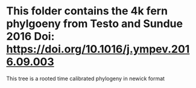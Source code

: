 
# This folder contains the 4k fern phylgoeny from Testo and Sundue 2016 Doi: https://doi.org/10.1016/j.ympev.2016.09.003

This tree is a rooted time calibrated phylogeny in newick format
